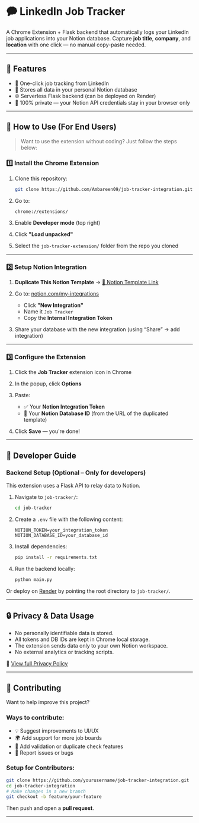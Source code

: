 # 🗭 LinkedIn Job Tracker

A Chrome Extension + Flask backend that automatically logs your LinkedIn job applications into your Notion database.
Capture **job title**, **company**, and **location** with one click — no manual copy-paste needed.

---

## 📌 Features

* 👡 One-click job tracking from LinkedIn
* 🧠 Stores all data in your personal Notion database
* 🌐 Serverless Flask backend (can be deployed on Render)
* 🔐 100% private — your Notion API credentials stay in your browser only

---

## 🚀 How to Use (For End Users)

> Want to use the extension without coding? Just follow the steps below:

### 1️⃣ Install the Chrome Extension

1. Clone this repository:

   ```bash
   git clone https://github.com/Ambareen09/job-tracker-integration.git
   ```

2. Go to:

   ```
   chrome://extensions/
   ```

3. Enable **Developer mode** (top right)

4. Click **"Load unpacked"**

5. Select the `job-tracker-extension/` folder from the repo you cloned

---

### 2️⃣ Setup Notion Integration

1. **Duplicate This Notion Template**
   → [📄 Notion Template Link](https://warm-bow-beb.notion.site/Job-Tracker-Integration-with-LinkedIn-template-22824df94f24800d9e60d488eaf6fbc4)

2. Go to: [notion.com/my-integrations](https://www.notion.com/my-integrations)

   * Click **"New Integration"**
   * Name it `Job Tracker`
   * Copy the **Internal Integration Token**

3. Share your database with the new integration (using “Share” → add integration)

---

### 3️⃣ Configure the Extension

1. Click the **Job Tracker** extension icon in Chrome

2. In the popup, click **Options**

3. Paste:

   * ✅ Your **Notion Integration Token**
   * 📂 Your **Notion Database ID** (from the URL of the duplicated template)

4. Click **Save** — you're done!

---

## 💠 Developer Guide

### Backend Setup (Optional – Only for developers)

This extension uses a Flask API to relay data to Notion.

1. Navigate to `job-tracker/`:

   ```bash
   cd job-tracker
   ```

2. Create a `.env` file with the following content:

   ```
   NOTION_TOKEN=your_integration_token
   NOTION_DATABASE_ID=your_database_id
   ```

3. Install dependencies:

   ```bash
   pip install -r requirements.txt
   ```

4. Run the backend locally:

   ```bash
   python main.py
   ```

Or deploy on [Render](https://render.com/) by pointing the root directory to `job-tracker/`.

---

## 🔒 Privacy & Data Usage

* No personally identifiable data is stored.
* All tokens and DB IDs are kept in Chrome local storage.
* The extension sends data only to your own Notion workspace.
* No external analytics or tracking scripts.

📄 [View full Privacy Policy](https://www.notion.so/Privacy-Policy-for-LinkedIn-Job-Tracker-Chrome-Extension-22824df94f2480d6b791d2ce664dec47)

---

## 🤝 Contributing

Want to help improve this project?

### Ways to contribute:

* 💡 Suggest improvements to UI/UX
* 🌍 Add support for more job boards
* 🧪 Add validation or duplicate check features
* 🐞 Report issues or bugs

### Setup for Contributors:

```bash
git clone https://github.com/yourusername/job-tracker-integration.git
cd job-tracker-integration
# Make changes in a new branch
git checkout -b feature/your-feature
```

Then push and open a **pull request**.

---
